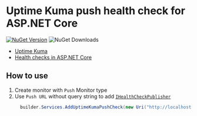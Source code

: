 # Uptime Kuma push health check for ASP.NET Core
[![NuGet Version](https://img.shields.io/nuget/vpre/RTU-TC.AspNetCore.UptimeKumaPushHealthCheck)](https://www.nuget.org/packages/RTU-TC.AspNetCore.UptimeKumaPushHealthCheck/)
![NuGet Downloads](https://img.shields.io/nuget/dt/RTU-TC.AspNetCore.UptimeKumaPushHealthCheck)


- [Uptime Kuma](https://github.com/louislam/uptime-kuma)
- [Health checks in ASP.NET Core
](https://learn.microsoft.com/en-us/aspnet/core/host-and-deploy/health-checks)

## How to use
1. Create monitor with `Push` Monitor type
1. Use `Push URL` without query string to add [`IHealthCheckPublisher`](https://learn.microsoft.com/en-us/aspnet/core/host-and-deploy/health-checks#health-check-publisher)
    ```cs
      builder.Services.AddUptimeKumaPushCheck(new Uri("http://localhost:3001/api/push/token")); // Don't forget to remove query parameters from the URL.
    ```
